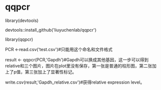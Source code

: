 # qqpcr
library(devtools)  

devtools::install_github('liuyuchenlab/qqpcr')  

library(qqpcr)  

PCR <-read.csv('test.csv')#只能用这个命名和文件格式  

result <- qqpcr(PCR,'Gapdh')#Gapdh可以换成其他基因，这一步可以得到relative和三个图片，图片在plot里没有保存，第一张是普通的柱形图，第二张加上了p值，第三张加上了显著性标记。  

write.csv(result,'Gapdh_relative.csv')#获得relative expression level。  

